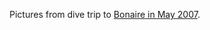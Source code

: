 Pictures from dive trip to [Bonaire in May 2007][1].

 [1]: http://greggkellogg.net/galleries/Bonaire%202007-05/index.html